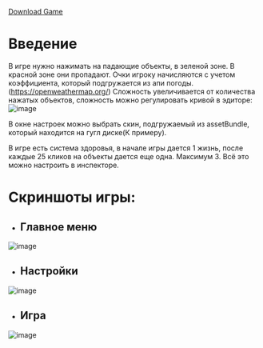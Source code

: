 [Download Game](https://github.com/AlexSlz/fallingObject/raw/master/game.apk)

# Введение
В игре нужно нажимать на падающие объекты, в зеленой зоне. В красной зоне они пропадают.
Очки игроку начисляются с учетом коэффициента, который подгружается из апи погоды. (https://openweathermap.org/)
Сложность увеличивается от количества нажатых объектов, сложность можно регулировать кривой в эдиторе:
![image](https://user-images.githubusercontent.com/30480995/163385417-403c1dd9-607d-4e57-9e07-048cc9359135.png)

В окне настроек можно выбрать скин, подгружаемый из assetBundle, который находится на гугл диске(К примеру).

В игре есть система здоровья, в начале игры дается 1 жизнь, после каждые 25 кликов на объекты дается еще одна. Максимум 3. 
Всё это можно настроить в инспекторе.

# Скриншоты игры:

* ## Главное меню
![image](https://user-images.githubusercontent.com/30480995/163387327-6b1da795-67d2-4da8-a3ed-0b713e1264dc.png)

* ## Настройки
![image](https://user-images.githubusercontent.com/30480995/163387356-37552334-a0db-4170-81c7-d7d7fbbd5ba6.png)

* ## Игра
![image](https://user-images.githubusercontent.com/30480995/163388291-ebf6399a-989c-4caa-9d65-d709724441ac.png)
